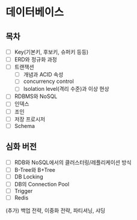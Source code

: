 # 데이터베이스

## 목차

* [ ] Key(기본키, 후보키, 슈퍼키 등등)
* [ ] ERD와 정규화 과정
* [ ] 트랜잭션
    * [ ] 개념과 ACID 속성
    * [ ] concurrency control
    * [ ] Isolation level(격리 수준)과 이상 현상
* [ ] RDBMS와 NoSQL
* [ ] 인덱스
* [ ] 조인
* [ ] 저장 프로시저
* [ ] Schema

## 심화 버전

* [ ] RDB와 NoSQL에서의 클러스터링/레플리케이션 방식
* [ ] B-Tree와 B+Tree
* [ ] DB Locking
* [ ] DB의 Connection Pool
* [ ] Trigger
* [ ] Redis

(추가) 백업 전략, 이중화 전략, 파티셔닝, 샤딩
